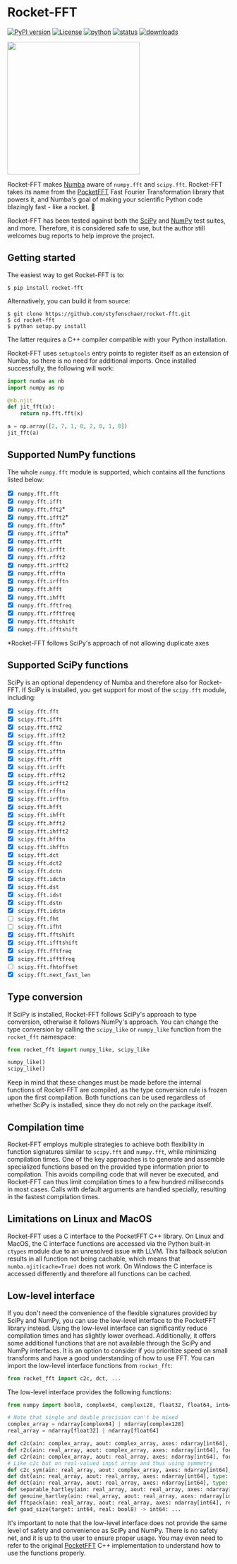# Rocket-FFT
[![PyPI version](https://img.shields.io/pypi/v/rocket-fft?color=%2376519B)](https://pypi.org/project/rocket-fft/)
[![License](https://img.shields.io/pypi/l/rocket-fft?color=%2376519B)](https://opensource.org/licenses/BSD-3-Clause)
[![python](https://img.shields.io/pypi/pyversions/rocket-fft?color=%2376519B)](https://pypi.org/project/rocket-fft/)
[![status](https://img.shields.io/pypi/status/rocket-fft?color=%2376519B)](https://pypi.org/project/rocket-fft/)
[![downloads](https://img.shields.io/pypi/dm/rocket-fft?color=%2376519B)](https://pypi.org/project/rocket-fft/)

<img src="assets/fourier.gif" width="300" />

Rocket-FFT makes [Numba](https://numba.pydata.org/) aware of `numpy.fft` and `scipy.fft`. Rocket-FFT takes its name from the [PocketFFT](https://github.com/hayguen/pocketfft) Fast Fourier Transformation library that powers it, and Numba's goal of making your scientific Python code blazingly fast - like a rocket. 🚀

Rocket-FFT has been tested against both the [SciPy](https://scipy.org/) and [NumPy](https://numpy.org/) test suites, and more. Therefore, it is considered safe to use, but the author still welcomes bug reports to help improve the project. 

## Getting started
The easiest way to get Rocket-FFT is to:
```
$ pip install rocket-fft
```
Alternatively, you can build it from source:
```
$ git clone https://github.com/styfenschaer/rocket-fft.git
$ cd rocket-fft
$ python setup.py install
``` 
The latter requires a C++ compiler compatible with your Python installation.

Rocket-FFT uses `setuptools` entry points to register itself as an extension of Numba, so there is no need for additional imports. Once installed successfully, the following will work:
```python
import numba as nb
import numpy as np

@nb.njit
def jit_fft(x):
    return np.fft.fft(x)

a = np.array([2, 7, 1, 8, 2, 8, 1, 8])
jit_fft(a)
```

## Supported NumPy functions
The whole `numpy.fft` module is supported, which contains all the functions listed below:
- [x] `numpy.fft.fft`
- [x] `numpy.fft.ifft`
- [x] `numpy.fft.fft2`*
- [x] `numpy.fft.ifft2`*
- [x] `numpy.fft.fftn`*
- [x] `numpy.fft.ifftn`*
- [x] `numpy.fft.rfft`
- [x] `numpy.fft.irfft`
- [x] `numpy.fft.rfft2`
- [x] `numpy.fft.irfft2`
- [x] `numpy.fft.rfftn`
- [x] `numpy.fft.irfftn`
- [x] `numpy.fft.hfft`
- [x] `numpy.fft.ihfft`
- [x] `numpy.fft.fftfreq`
- [x] `numpy.fft.rfftfreq`
- [x] `numpy.fft.fftshift`
- [x] `numpy.fft.ifftshift`

\*Rocket-FFT follows SciPy's approach of not allowing duplicate axes

## Supported SciPy functions
SciPy is an optional dependency of Numba and therefore also for Rocket-FFT. 
If SciPy is installed, you get support for most of the `scipy.fft` module, including:
- [x] `scipy.fft.fft`
- [x] `scipy.fft.ifft`
- [x] `scipy.fft.fft2`
- [x] `scipy.fft.ifft2`
- [x] `scipy.fft.fftn`
- [x] `scipy.fft.ifftn`
- [x] `scipy.fft.rfft`
- [x] `scipy.fft.irfft`
- [x] `scipy.fft.rfft2`
- [x] `scipy.fft.irfft2`
- [x] `scipy.fft.rfftn`
- [x] `scipy.fft.irfftn`
- [x] `scipy.fft.hfft`
- [x] `scipy.fft.ihfft`
- [x] `scipy.fft.hfft2`
- [x] `scipy.fft.ihfft2`
- [x] `scipy.fft.hfftn`
- [x] `scipy.fft.ihfftn`
- [x] `scipy.fft.dct`
- [x] `scipy.fft.dct2`
- [x] `scipy.fft.dctn`
- [x] `scipy.fft.idctn`
- [x] `scipy.fft.dst`
- [x] `scipy.fft.idst`
- [x] `scipy.fft.dstn`
- [x] `scipy.fft.idstn`
- [ ] `scipy.fft.fht`
- [ ] `scipy.fft.ifht`
- [x] `scipy.fft.fftshift`
- [x] `scipy.fft.ifftshift`
- [x] `scipy.fft.fftfreq`
- [x] `scipy.fft.ifftfreq`
- [ ] `scipy.fft.fhtoffset`
- [x] `scipy.fft.next_fast_len`

## Type conversion
If SciPy is installed, Rocket-FFT follows SciPy's approach to type conversion, otherwise it follows NumPy's approach. 
You can change the type conversion by calling the `scipy_like` or `numpy_like` function from the `rocket_fft` namespace:
```python
from rocket_fft import numpy_like, scipy_like

numpy_like()
scipy_like()
```
Keep in mind that these changes must be made before the internal functions of Rocket-FFT are compiled, as the type conversion rule is frozen upon the first compilation.
Both functions can be used regardless of whether SciPy is installed, since they do not rely on the package itself.

## Compilation time
Rocket-FFT employs multiple strategies to achieve both flexibility in function signatures similar to `scipy.fft` and `numpy.fft`, while minimizing compilation times.
One of the key approaches is to generate and assemble specialized functions based on the provided type information prior to compilation. This avoids compiling code that will never be executed, and Rocket-FFT can thus limit compilation times to a few hundred milliseconds in most cases. Calls with default arguments are handled specially, resulting in the fastest compilation times.

## Limitations on Linux and MacOS
Rocket-FFT uses a C interface to the PocketFFT C++ library. On Linux and MacOS, the C interface functions are accessed via the Python built-in `ctypes` module due to an unresolved issue with LLVM. This fallback solution results in all function not being cachable, which means that `numba.njit(cache=True)` does not work. On Windows the C interface is accessed differently and therefore all functions can be cached.

## Low-level interface
If you don't need the convenience of the flexible signatures provided by SciPy and NumPy, you can use the low-level interface to the PocketFFT library instead. Using the low-level interface can significantly reduce compilation times and has slightly lower overhead. Additionally, it offers some additional functions that are not available through the SciPy and NumPy interfaces. It is an option to consider if you prioritize speed on small transforms and have a good understanding of how to use FFT. You can import the low-level interface functions from `rocket_fft`:
```python
from rocket_fft import c2c, dct, ...
```
The low-level interface provides the following functions:
```python
from numpy import bool8, complex64, complex128, float32, float64, int64

# Note that single and double precision can't be mixed
complex_array = ndarray[complex64] | ndarray[complex128]
real_array = ndarray[float32] | ndarray[float64]

def c2c(ain: complex_array, aout: complex_array, axes: ndarray[int64], forward: bool8, fct: float64, nthreads: int64) -> None: ...
def r2c(ain: real_array, aout: complex_array, axes: ndarray[int64], forward: bool8, fct: float64, nthreads: int64) -> None: ...
def c2r(ain: complex_array, aout: real_array, axes: ndarray[int64], forward: bool8, fct: float64, nthreads: int64) -> None: ...
# Like c2c but on real-valued input array and thus using symmetry
def c2c_sym(ain: real_array, aout: complex_array, axes: ndarray[int64], forward: bool8, fct: float64, nthreads: int64) -> None: ...
def dst(ain: real_array, aout: real_array, axes: ndarray[int64], type: int64, fct: float64, ortho: bool8, nthreads: int64) -> None: ...
def dct(ain: real_array, aout: real_array, axes: ndarray[int64], type: int64, fct: float64, ortho: bool8, nthreads: int64) -> None: ...
def separable_hartley(ain: real_array, aout: real_array, axes: ndarray[int64], fct: float64, nthreads: int64) -> None: ...
def genuine_hartley(ain: real_array, aout: real_array, axes: ndarray[int64], fct: float64, nthreads: int64) -> None: ...
def fftpack(ain: real_array, aout: real_array, axes: ndarray[int64], real2hermitian: bool8, forward: bool8, fct: float64, nthreads: int64) -> None: ...
def good_size(target: int64, real: bool8) -> int64: ...
```
It's important to note that the low-level interface does not provide the same level of safety and convenience as SciPy and NumPy. There is no safety net, and it is up to the user to ensure proper usage. You may even need to refer to the original [PocketFFT](https://github.com/hayguen/pocketfft) C++ implementation to understand how to use the functions properly. 
